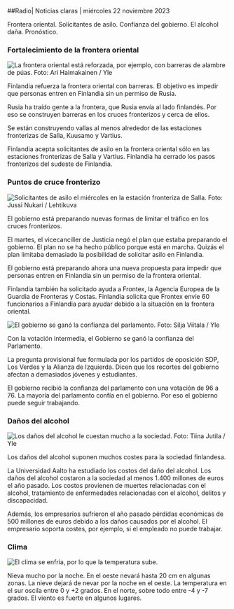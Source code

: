##Radio\| Noticias claras \| miércoles 22 noviembre 2023

Frontera oriental. Solicitantes de asilo. Confianza del gobierno. El alcohol daña. Pronóstico.

### Fortalecimiento de la frontera oriental

![La frontera oriental está reforzada, por ejemplo, con barreras de alambre de púas. Foto: Ari Haimakainen / Yle](https://images.cdn.yle.fi/image/upload/c_crop,h_3078,w_5472,x_0,y_157/ar_1.7777777777777777,c_fill,g_faces,h_675,w_1200/dpr_1.0/q_auto:eco/f_auto/fl_lossy/v1700489748/39-1203622655b691ed016a)

Finlandia refuerza la frontera oriental con barreras. El objetivo es impedir que personas entren en Finlandia sin un permiso de Rusia.

Rusia ha traído gente a la frontera, que Rusia envía al lado finlandés. Por eso se construyen barreras en los cruces fronterizos y cerca de ellos.

Se están construyendo vallas al menos alrededor de las estaciones fronterizas de Salla, Kuusamo y Vartius.

Finlandia acepta solicitantes de asilo en la frontera oriental sólo en las estaciones fronterizas de Salla y Vartius. Finlandia ha cerrado los pasos fronterizos del sudeste de Finlandia.

### Puntos de cruce fronterizo

![Solicitantes de asilo el miércoles en la estación fronteriza de Salla. Foto: Jussi Nukari / Lehtikuva](https://images.cdn.yle.fi/image/upload/c_crop,h_2879,w_5119,x_0,y_429/ar_1.7777777777777777,c_fill,g_faces,h_675,w_1200/dpr_1.0/q_auto:eco/f_auto/fl_lossy/v1700655653/39-1204918655df1f3cef50)

El gobierno está preparando nuevas formas de limitar el tráfico en los cruces fronterizos.

El martes, el vicecanciller de Justicia negó el plan que estaba preparando el gobierno. El plan no se ha hecho público porque está en marcha. Quizás el plan limitaba demasiado la posibilidad de solicitar asilo en Finlandia.

El gobierno está preparando ahora una nueva propuesta para impedir que personas entren en Finlandia sin un permiso de la frontera oriental.

Finlandia también ha solicitado ayuda a Frontex, la Agencia Europea de la Guardia de Fronteras y Costas. Finlandia solicita que Frontex envíe 60 funcionarios a Finlandia para ayudar debido a la situación en la frontera oriental.

![El gobierno se ganó la confianza del parlamento. Foto: Silja Viitala / Yle](https://images.cdn.yle.fi/image/upload/c_crop,h_2241,w_3983,x_0,y_325/ar_1.7777777777777777,c_fill,g_faces,h_675,w_1200/dpr_1.0/q_auto:eco/f_auto/fl_lossy/v1696934704/39-118409465252a7d6dc9d)

Con la votación intermedia, el Gobierno se ganó la confianza del Parlamento.

La pregunta provisional fue formulada por los partidos de oposición SDP, Los Verdes y la Alianza de Izquierda. Dicen que los recortes del gobierno afectan a demasiados jóvenes y estudiantes.

El gobierno recibió la confianza del parlamento con una votación de 96 a 76. La mayoría del parlamento confía en el gobierno. Por eso el gobierno puede seguir trabajando.

### Daños del alcohol

![Los daños del alcohol le cuestan mucho a la sociedad. Foto: Tiina Jutila / Yle](https://images.cdn.yle.fi/image/upload/c_crop,h_2944,w_5235,x_0,y_312/ar_1.7777777777777777,c_fill,g_faces,h_675,w_1200/dpr_1.0/q_auto:eco/f_auto/fl_lossy/v1700406169/39-1203003655a1febe291f)

Los daños del alcohol suponen muchos costes para la sociedad finlandesa.

La Universidad Aalto ha estudiado los costos del daño del alcohol. Los daños del alcohol costaron a la sociedad al menos 1.400 millones de euros el año pasado. Los costos provienen de muertes relacionadas con el alcohol, tratamiento de enfermedades relacionadas con el alcohol, delitos y discapacidad.

Además, los empresarios sufrieron el año pasado pérdidas económicas de 500 millones de euros debido a los daños causados por el alcohol. El empresario soporta costes, por ejemplo, si el empleado no puede trabajar.

### Clima

![El clima se enfría, por lo que la temperatura sube.](https://images.cdn.yle.fi/image/upload/c_crop,h_1080,w_1919,x_0,y_0/ar_1.7777777777777777,c_fill,g_faces,h_675,w_1200/dpr_1.0/q_auto:eco/f_auto/fl_lossy/v1700671048/39-1205140655e2e229bced)

Nieva mucho por la noche. En el oeste nevará hasta 20 cm en algunas zonas. La nieve dejará de nevar por la noche en el oeste. La temperatura en el sur oscila entre 0 y +2 grados. En el norte, sobre todo entre -4 y -7 grados. El viento es fuerte en algunos lugares.